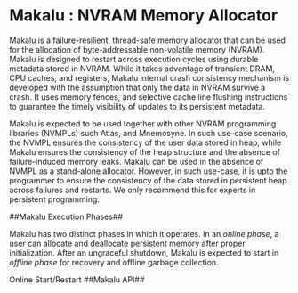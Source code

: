 # Makalu : NVRAM Memory Allocator

Makalu is a failure-resilient, thread-safe memory allocator
that can be used for the allocation of byte-addressable 
non-volatile memory (NVRAM). Makalu is designed to restart 
across execution cycles using durable metadata 
stored in NVRAM. While it takes advantage of 
transient DRAM, CPU caches, and registers, 
Makalu internal crash consistency mechanism is developed 
with the assumption that only the data in NVRAM survive a 
crash. It uses memory fences, and selective cache 
line flushing instructions to guarantee the 
timely visibility of updates to its persistent metadata.

Makalu is expected to be used together with other NVRAM
programming libraries (NVMPLs) such Atlas, and Mnemosyne. In such
use-case scenario, the NVMPL ensures the consistency of the
user data stored in heap, while Makalu ensures the consistency
of the heap structure and the absence of failure-induced memory
leaks. Makalu can be used in the absence of NVMPL as a stand-alone
allocator. However, in such use-case, it is upto the programmer to
ensure the consistency of the data stored in persistent heap
across failures and restarts. We only recommend this for experts
in persistent programming.

##Makalu Execution Phases##

Makalu has two distinct phases in which it operates. In an _online phase_,
a user can allocate and deallocate 
persistent memory after proper initialization. After an ungraceful shutdown, 
Makalu is expected to start in _offline phase_ for recovery and offline 
garbage collection. 

Online Start/Restart
##Makalu API##



